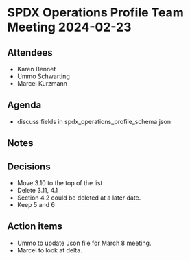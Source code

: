 # SPDX Operations Profile Team Meeting 2024-02-23

## Attendees

* Karen Bennet
* Ummo Schwarting
* Marcel Kurzmann

## Agenda 

* discuss fields in spdx_operations_profile_schema.json

## Notes

## Decisions

* Move 3.10 to the top of the list
* Delete 3.11, 4.1
* Section 4.2 could be deleted at a later date.
* Keep 5 and 6

## Action items
* Ummo to update Json file for March 8 meeting.
* Marcel to look at delta.